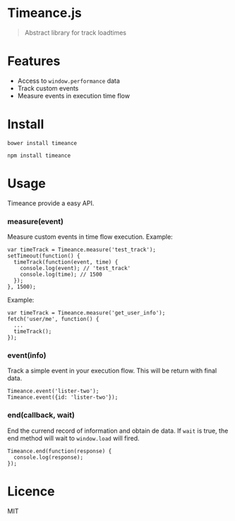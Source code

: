 # Timeance.js

> Abstract library for track loadtimes

# Features

- Access to `window.performance` data
- Track custom events
- Measure events in execution time flow


# Install

```bower install timeance```

```npm install timeance```

# Usage

Timeance provide a easy API.

### measure(event)
Measure custom events in time flow execution.
Example:

```
var timeTrack = Timeance.measure('test_track');
setTimeout(function() {
  timeTrack(function(event, time) {
    console.log(event); // 'test_track'
    console.log(time); // 1500
  });
}, 1500);
```

Example:

```
var timeTrack = Timeance.measure('get_user_info');
fetch('user/me', function() {
  ...
  timeTrack();
});
```

### event(info)
Track a simple event in your execution flow. This will be return with final data.
```
Timeance.event('lister-two');
Timeance.event({id: 'lister-two'});
```

### end(callback, wait)
End the currend record of information and obtain de data.
If `wait` is true, the end method will wait to `window.load` will fired.
```
Timeance.end(function(response) {
  console.log(response);
});
```

# Licence

MIT